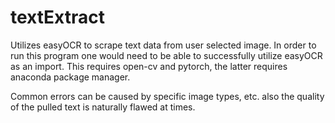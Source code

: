 # textExtract
Utilizes easyOCR to scrape text data from user selected image.
In order to run this program one would need to be able to successfully utilize easyOCR as an import.
This requires open-cv and pytorch, the latter requires anaconda package manager. 

Common errors can be caused by specific image types, etc. also the quality of the pulled text is naturally flawed at times.
